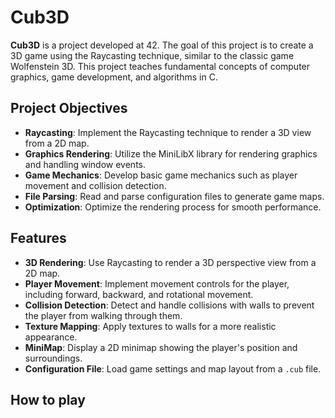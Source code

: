 # Cub3D

**Cub3D** is a project developed at 42. The goal of this project is to create a 3D game using the Raycasting technique, similar to the classic game Wolfenstein 3D. This project teaches fundamental concepts of computer graphics, game development, and algorithms in C.

## Project Objectives

- **Raycasting**: Implement the Raycasting technique to render a 3D view from a 2D map.
- **Graphics Rendering**: Utilize the MiniLibX library for rendering graphics and handling window events.
- **Game Mechanics**: Develop basic game mechanics such as player movement and collision detection.
- **File Parsing**: Read and parse configuration files to generate game maps.
- **Optimization**: Optimize the rendering process for smooth performance.

## Features

- **3D Rendering**: Use Raycasting to render a 3D perspective view from a 2D map.
- **Player Movement**: Implement movement controls for the player, including forward, backward, and rotational movement.
- **Collision Detection**: Detect and handle collisions with walls to prevent the player from walking through them.
- **Texture Mapping**: Apply textures to walls for a more realistic appearance.
- **MiniMap**: Display a 2D minimap showing the player's position and surroundings.
- **Configuration File**: Load game settings and map layout from a `.cub` file.

## How to play


